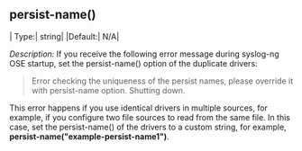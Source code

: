 ## persist-name()

|  Type:|      string|
  |Default:|   N/A|

*Description:* If you receive the following error message during
syslog-ng OSE startup, set the persist-name() option of the duplicate
drivers:

> Error checking the uniqueness of the persist names, please override it with persist-name option. Shutting down.

This error happens if you use identical drivers in multiple sources, for
example, if you configure two file sources to read from the same file.
In this case, set the persist-name() of the drivers to a custom string,
for example, **persist-name("example-persist-name1")**.
